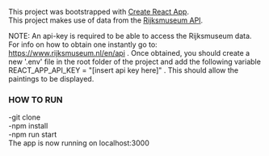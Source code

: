 This project was bootstrapped with [Create React App](https://github.com/facebook/create-react-app).
<br>
This project makes use of data from the [Rijksmuseum API](http://rijksmuseum.github.io/).
<br>

NOTE: An api-key is required to be able to access the Rijksmuseum data. For info on how to obtain one instantly go to: https://www.rijksmuseum.nl/en/api . Once obtained, you should create a new '.env' file in the root folder of the project and add the following variable REACT_APP_API_KEY = "[insert api key here]" . This should allow the paintings to be displayed.

### HOW TO RUN
-git clone<br>
-npm install<br>
-npm run start<br>
The app is now running on localhost:3000